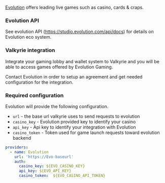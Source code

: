 [Evolution](https://www.evolution.com/) offers leading live games such as casino, cards & craps.

### Evolution API

See evolution API (https://studio.evolution.com/api/docs) for details on Evolution eco system.

### Valkyrie integration

Integrate your gaming lobby and wallet system to Valkyrie and you will be able to access games offered by Evolution Gaming.

Contact Evolution in order to setup an agreement and get needed configuration for the integration.

### Required configuration

Evolution will provide the following configuration.
- `url` - the base url valkyrie uses to send requests to evolution
- `casino_key` - Evolution provided key to identify your casino
- `api_key` - Api key to identify your integration with Evolution
- `casino_token` - Token used for game launch requests toward evolution backend

```yaml
providers:
  - name: Evolution
    url: 'https://Evo-baseurl'
    auth:
      casino_key: ${EVO_CASINO_KEY}
      api_key: ${EVO_API_KEY}
      casino_token:  ${EVO_CASINO_API_TOKEN}
```